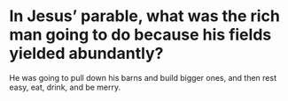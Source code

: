 # In Jesus’ parable, what was the rich man going to do because his fields yielded abundantly?

He was going to pull down his barns and build bigger ones, and then rest easy, eat, drink, and be merry.
